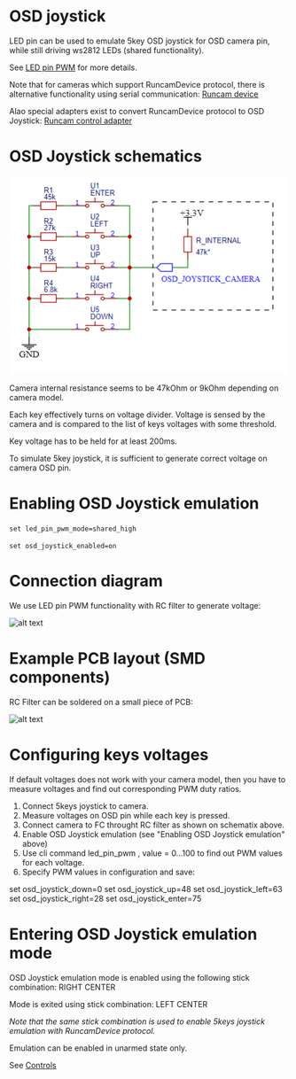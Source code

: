 # OSD joystick

LED pin can be used to emulate 5key OSD joystick for OSD camera pin, while still driving ws2812 LEDs (shared functionality).

See [LED pin PWM](LED%20pin%20PWM.md) for more details.

Note that for cameras which support RuncamDevice protocol, there is alternative functionality using serial communication: [Runcam device](Runcam%20device.md)

Alao special adapters exist to convert RuncamDevice protocol to OSD Joystick: [Runcam control adapter](https://www.runcam.com/download/runcam_control_adapter_manual.pdf)

# OSD Joystick schematics

![alt text](/docs/assets/images/osd_joystick_keys.png  "osd jystick keys")

Camera internal resistance seems to be 47kOhm or 9kOhm depending on camera model.

Each key effectively turns on voltage divider. Voltage is sensed by the camera and is compared to the list of keys voltages with some threshold.

Key voltage has to be held for at least 200ms.

To simulate 5key joystick, it is sufficient to generate correct voltage on camera OSD pin.

# Enabling OSD Joystick emulation

```set led_pin_pwm_mode=shared_high```

```set osd_joystick_enabled=on```

# Connection diagram

We use LED pin PWM functionality with RC filter to generate voltage:

![alt text](/docs/assets/images/ledpinpwmfilter.png  "led pin pwm filter")


# Example PCB layout (SMD components)

RC Filter can be soldered on a small piece of PCB:

![alt text](/docs/assets/images/osd_joystick.jpg  "osd joystick")

# Configuring keys voltages

If default voltages does not work with your camera model, then you have to measure voltages and find out corresponding PWM duty ratios.

1. Connect 5keys joystick to camera.
2. Measure voltages on OSD pin while each key is pressed.
3. Connect camera to FC throught RC filter as shown on schematix above.
4. Enable OSD Joystick emulation (see "Enabling OSD Joystick emulation" above)
4. Use cli command led_pin_pwm <value>, value = 0...100 to find out PWM values for each voltage.
5. Specify PWM values in configuration and save:

set osd_joystick_down=0
set osd_joystick_up=48
set osd_joystick_left=63
set osd_joystick_right=28
set osd_joystick_enter=75

# Entering OSD Joystick emulation mode

OSD Joystick emulation mode is enabled using the following stick combination:
RIGHT CENTER

Mode is exited using stick combination:
LEFT CENTER

*Note that the same stick combination is used to enable 5keys joystick emulation with RuncamDevice protocol.*

Emulation can be enabled in unarmed state only. 

See [Controls](Controls.md)
